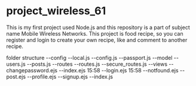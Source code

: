 # project_wireless_61
This is my first project used Node.js and this repository is a part of subject name Mobile Wireless Networks.
This project is food recipe, so you can register and login to create your own recipe, like and comment to another recipe.

folder structure
--config
  --local.js
  --config.js
  --passport.js
--model
  --users.js
  --posts.js
--routes
  --routes.js
  --secure_routes.js
--views
  --changepassword.ejs
  --index.ejs	15:58
  --login.ejs	15:58
  --notfound.ejs
  --post.ejs
  --profile.ejs
  --signup.ejs
--index.js
